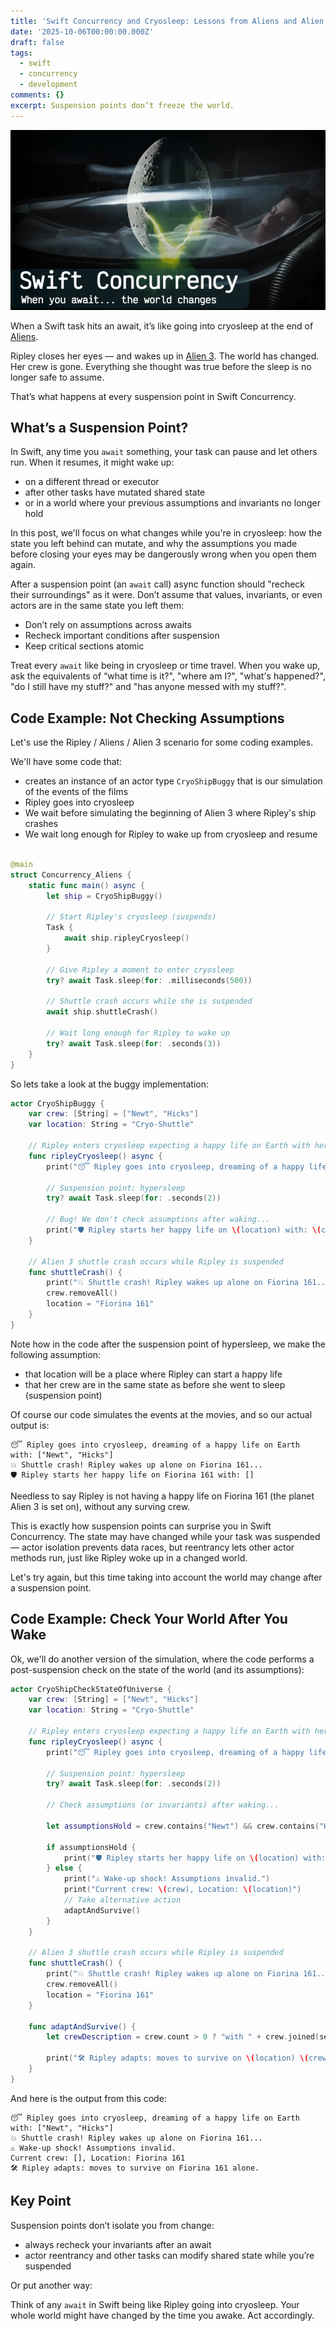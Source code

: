 ```yaml
---
title: 'Swift Concurrency and Cryosleep: Lessons from Aliens and Alien 3'
date: '2025-10-06T00:00:00.000Z'
draft: false
tags:
  - swift
  - concurrency
  - development
comments: {}
excerpt: Suspension points don’t freeze the world.
---
```

![Ripley from Aliens in Cryosleep](/uploads/swift-concurrency-aliens-await-w800.png)

When a Swift task hits an await, it’s like going into cryosleep at the end of [Aliens](https://en.wikipedia.org/wiki/Aliens_(film)).

Ripley closes her eyes — and wakes up in [Alien 3](https://en.wikipedia.org/wiki/Alien_3). The world has changed. Her crew is gone. Everything she thought was true before the sleep is no longer safe to assume.

That’s what happens at every suspension point in Swift Concurrency. 

## What’s a Suspension Point?

In Swift, any time you `await` something, your task can pause and let others run. When it resumes, it might wake up:

- on a different thread or executor
- after other tasks have mutated shared state
- or in a world where your previous assumptions and invariants no longer hold

In this post, we'll focus on what changes while you're in cryosleep: how the state you left behind can mutate, and why the assumptions you made before closing your eyes may be dangerously wrong when you open them again.

After a suspension point (an `await` call) async function should "recheck their surroundings" as it were. Don’t assume that values, invariants, or even actors are in the same state you left them:

- Don’t rely on assumptions across awaits
- Recheck important conditions after suspension
- Keep critical sections atomic

Treat every `await` like being in cryosleep or time travel. When you wake up, ask the equivalents of “what time is it?", "where am I?", "what's happened?", "do I still have my stuff?" and "has anyone messed with my stuff?".

## Code Example: Not Checking Assumptions

Let's use the Ripley / Aliens / Alien 3 scenario for some coding examples.

We'll have some code that:

- creates an instance of an actor type `CryoShipBuggy` that is our simulation of the events of the films
- Ripley goes into cryosleep
- We wait before simulating the beginning of Alien 3 where Ripley's ship crashes
- We wait long enough for Ripley to wake up from cryosleep and resume


```swift

@main
struct Concurrency_Aliens {
    static func main() async {
        let ship = CryoShipBuggy()

        // Start Ripley's cryosleep (suspends)
        Task {
            await ship.ripleyCryosleep()
        }

        // Give Ripley a moment to enter cryosleep
        try? await Task.sleep(for: .milliseconds(500))

        // Shuttle crash occurs while she is suspended
        await ship.shuttleCrash()

        // Wait long enough for Ripley to wake up
        try? await Task.sleep(for: .seconds(3))
    }
}
```

So lets take a look at the buggy implementation:

```swift
actor CryoShipBuggy {
    var crew: [String] = ["Newt", "Hicks"]
    var location: String = "Cryo-Shuttle"

    // Ripley enters cryosleep expecting a happy life on Earth with her crew
    func ripleyCryosleep() async {
        print("😴 Ripley goes into cryosleep, dreaming of a happy life on Earth with: \(crew)")

        // Suspension point: hypersleep
        try? await Task.sleep(for: .seconds(2))

        // Bug! We don't check assumptions after waking...
        print("🛡️ Ripley starts her happy life on \(location) with: \(crew)")
    }

    // Alien 3 shuttle crash occurs while Ripley is suspended
    func shuttleCrash() {
        print("💥 Shuttle crash! Ripley wakes up alone on Fiorina 161...")
        crew.removeAll()
        location = "Fiorina 161"
    }
}
```

Note how in the code after the suspension point of hypersleep, we make the following assumption:

- that location will be a place where Ripley can start a happy life
- that her crew are in the same state as before she went to sleep (suspension point)

Of course our code simulates the events at the movies, and so our actual output is:

```
😴 Ripley goes into cryosleep, dreaming of a happy life on Earth with: ["Newt", "Hicks"]
💥 Shuttle crash! Ripley wakes up alone on Fiorina 161...
🛡️ Ripley starts her happy life on Fiorina 161 with: []
```

Needless to say Ripley is not having a happy life on Fiorina 161 (the planet Alien 3 is set on), without any surving crew.

This is exactly how suspension points can surprise you in Swift Concurrency. The state may have changed while your task was suspended — actor isolation prevents data races, but reentrancy lets other actor methods run, just like Ripley woke up in a changed world.

Let's try again, but this time taking into account the world may change after a suspension point.

## Code Example: Check Your World After You Wake

Ok, we'll do another version of the simulation, where the code performs a post-suspension check on the state of the world (and its assumptions):

```swift
actor CryoShipCheckStateOfUniverse {
    var crew: [String] = ["Newt", "Hicks"]
    var location: String = "Cryo-Shuttle"

    // Ripley enters cryosleep expecting a happy life on Earth with her crew
    func ripleyCryosleep() async {
        print("😴 Ripley goes into cryosleep, dreaming of a happy life on Earth with: \(crew)")

        // Suspension point: hypersleep
        try? await Task.sleep(for: .seconds(2))

        // Check assumptions (or invariants) after waking...

        let assumptionsHold = crew.contains("Newt") && crew.contains("Hicks") && location == "Earth"

        if assumptionsHold {
            print("🛡️ Ripley starts her happy life on \(location) with: \(crew)")
        } else {
            print("⚠️ Wake-up shock! Assumptions invalid.")
            print("Current crew: \(crew), Location: \(location)")
            // Take alternative action
            adaptAndSurvive()
        }
    }

    // Alien 3 shuttle crash occurs while Ripley is suspended
    func shuttleCrash() {
        print("💥 Shuttle crash! Ripley wakes up alone on Fiorina 161...")
        crew.removeAll()
        location = "Fiorina 161"
    }

    func adaptAndSurvive() {
        let crewDescription = crew.count > 0 ? "with " + crew.joined(separator: ",") : "alone"

        print("🛠️ Ripley adapts: moves to survive on \(location) \(crewDescription).")
    }
}
```

And here is the output from this code:

```
😴 Ripley goes into cryosleep, dreaming of a happy life on Earth with: ["Newt", "Hicks"]
💥 Shuttle crash! Ripley wakes up alone on Fiorina 161...
⚠️ Wake-up shock! Assumptions invalid.
Current crew: [], Location: Fiorina 161
🛠️ Ripley adapts: moves to survive on Fiorina 161 alone.
```

## Key Point

Suspension points don’t isolate you from change:

- always recheck your invariants after an await
- actor reentrancy and other tasks can modify shared state while you’re suspended

Or put another way:

Think of any `await` in Swift being like Ripley going into cryosleep. Your whole world might have changed by the time you awake. Act accordingly.
